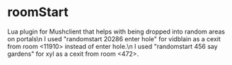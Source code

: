 # roomStart
Lua plugin for Mushclient that helps with being dropped into random areas on portals\n
I used "randomstart 20286 enter hole" for vidblain as a cexit from room <11910> instead of enter hole.\n
I used "randomstart 456 say gardens" for xyl as a cexit from room <472>.
